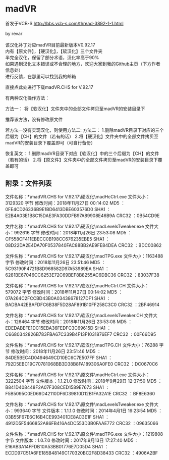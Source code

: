 ﻿# madVR
首发于VCB-S
http://bbs.vcb-s.com/thread-3892-1-1.html

by revar<br>
<br>
该汉化补丁对应madVR目前最新版本V0.92.17<br>
内有【原文件】，【硬汉化】，【软汉化】三个文件夹<br>
半完全汉化，保留了部分术语，汉化率高于90%<br>
如果遇到汉化文本错误或不合理的地方，欢迎大家到我的Github主页（下方作者信息处）<br>
进行反馈，在那里可以找到我的邮箱<br>


直接点此处进行下载madVR.CHS for V.92.17


有两种汉化操作方法：


方法一：
将【软汉化】文件夹中的全部文件拷贝至madVR的安装目录下

推荐该方法，没有修改原文件


若方法一没有实现汉化，则使用方法二:
方法二：
1.删除madVR目录下对应的三个后缀为【CH】的文件（若有的话）
2.将【硬汉化】文件夹中的全部文件拷贝至madVR的安装目录下覆盖即可（可自行备份）


恢复英文：
1.删除madVR目录下对应【软汉化】中的三个后缀为【CH】的文件（若有的话）
2.将【原文件】文件夹中的全部文件拷贝至madVR的安装目录下覆盖即可


附录：文件列表
--------------------------------------------------------------------------------------------
文件名称：*\madVR.CHS for V.92.17\硬汉化\madHcCtrl.exe
文件大小：3129320 字节
修改时间：2018年11月27日 00:14:02
MD5     ：0FE4CD26336B9E1BD6413DBE603576D0
SHA1    ：E2B4A03E1B8C15DAE3FA30DDFB97A89908E46B9A
CRC32   ：0B54CD9E

文件名称：*\madVR.CHS for V.92.17\硬汉化\madLevelsTweaker.exe
文件大小：992616 字节
修改时间：2018年11月26日 23:53:08
MD5     ：CF558CF411EBECC0B198CC676235EBE5
SHA1    ：08D22DA2E4DA70F0537840FAC88BB2AE9FE84DEA
CRC32   ：BDC00862

文件名称：*\madVR.CHS for V.92.17\硬汉化\madTPG.exe
文件大小：1163488 字节
修改时间：2018年11月26日 23:51:46
MD5     ：5C93190F4721B8D968582D97A53989EA
SHA1    ：6281BE67046CC6253E72C69BEF8B8255AC6DBC36
CRC32   ：83037F38

文件名称：*\madVR.CHS for V.92.17\软汉化\madHcCtrl.CH
文件大小：579072 字节
修改时间：2018年11月27日 00:14:02
MD5     ：07A264C2FCCBD43B0A03438678127DF1
SHA1    ：BADBA42EBAFDFC6B38F5D28AF891B10FF258C3C0
CRC32   ：2BF46914

文件名称：*\madVR.CHS for V.92.17\软汉化\madLevelsTweaker.CH
文件大小：126464 字节
修改时间：2018年11月26日 23:53:08
MD5     ：EDEDABEFE1DC15EBA36FEDFC3C69615D
SHA1    ：C6680342826B783FBA67C339B4F13F1031876EF7
CRC32   ：00F66D95

文件名称：*\madVR.CHS for V.92.17\软汉化\madTPG.CH
文件大小：76288 字节
修改时间：2018年11月26日 23:51:46
MD5     ：84DE5BEC4D0494649CD10EC6C7E507FF
SHA1    ：792D5EBC19C70781068BB3D38B8FA189306A0FE0
CRC32   ：DC0670C6

文件名称：*\madVR.CHS for V.92.17\原文件\madHcCtrl.exe
文件大小：3222504 字节
文件版本：1.1.21.0
修改时间：2018年9月29日 12:37:50
MD5     ：B841D408448F2A07F308CED1589E7673
SHA1    ：F5B5095C0ED69D42110DF6D39810D12B1FA32A1E
CRC32   ：BF8E6360

文件名称：*\madVR.CHS for V.92.17\原文件\madLevelsTweaker.exe
文件大小：993640 字节
文件版本：1.1.1.0
修改时间：2014年4月1日 16:23:54
MD5     ：03B55F67E6C16B4CE993401DE8AC3E1F
SHA1    ：4912D5F5466852A86FB416A4DC553D3B0FAAE772
CRC32   ：09635066

文件名称：*\madVR.CHS for V.92.17\原文件\madTPG.exe
文件大小：1219808 字节
文件版本：1.0.7.0
修改时间：2017年9月13日 17:27:40
MD5     ：E16AB3A14FFDB10A53BB01776E7D05D4
SHA1    ：ECDD97C51A6FE185B48149C170320BC2F8D38433
CRC32   ：4906A2BF
